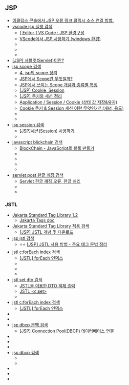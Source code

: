 ## JSP
- [이클립스 콘솔에서 JSP 오류 링크 클릭시 소스 연결 방법.](https://macdev.tistory.com/170)
- [vscode jsp 실행 검색](https://www.google.com/search?q=vscode+jsp+%EC%8B%A4%ED%96%89&oq=vscode+jsp+&gs_lcrp=EgZjaHJvbWUqBwgBEAAYgAQyBggAEEUYOTIHCAEQABiABDIHCAIQABiABDIHCAMQABiABDIHCAQQABiABDIHCAUQABiABDIHCAYQABiABDIHCAcQABiABDIHCAgQABiABDIHCAkQABiABNIBCDQxOTBqMGo3qAIAsAIA&sourceid=chrome&ie=UTF-8#vhid=zephyr:0&vssid=atritem-https://plogds.tistory.com/995)
  - [[ Editor ] VS Code : JSP 환경구성](https://nevertrustbrutus.tistory.com/245)
  - [VScode에서 JSP 사용하기 (windows 환경)](https://pro-train.tistory.com/16)
  - []()
  - []()
  - []()
- [[JSP] 서블릿(Servlet)이란?](https://mangkyu.tistory.com/14)
- [jsp scope 검색](https://www.google.com/search?q=jsp+scope&oq=jsp+scope+&gs_lcrp=EgZjaHJvbWUyCAgAEEUYHhg5MgYIARAAGB4yBggCEAAYHjIGCAMQABgeMgYIBBAAGB4yBggFEAAYHjIGCAYQABgeMgYIBxAAGB4yCAgIEAAYBRgeMggICRAAGAUYHtIBCDMyMDJqMGo3qAIAsAIA&sourceid=chrome&ie=UTF-8)
  - [4. jsp의 scope 정리](https://doitnow-man.tistory.com/entry/JSP-4-jsp%EC%9D%98-scope-%EC%A0%95%EB%A6%AC)
  - [JSP에서 Scope란 무엇일까?](https://wrd6774.tistory.com/16)
  - [JSP에서 쓰이는 Scope 개념과 종류별 특징](https://jjungslife.tistory.com/19)
  - [[JSP] Cookie, Session](https://ej-development-note.tistory.com/94)
  - [[JSP] 쿠키와 세션 정리](https://onevely.tistory.com/20)
  - [ Application / Session / Cookie (상태 값 저장&유지)](https://yeonee3219.tistory.com/150)
  - [ Cookie 쿠키 & Session 세션 이란 무엇인가? (개념, 용도)](https://creamilk88.tistory.com/101)
  - []()
  - []()
- [jsp session 검색](https://www.google.com/search?q=jsp+session&oq=jsp+session&gs_lcrp=EgZjaHJvbWUyBggAEEUYOTIHCAEQABiABDIHCAIQABiABDIHCAMQABiABDIHCAQQABiABDIHCAUQABiABDIHCAYQABiABDIGCAcQABgeMgYICBAAGB4yBggJEAAYHtIBCDIyNzlqMGo3qAIAsAIA&sourceid=chrome&ie=UTF-8)
  - [[JSP]세션(Session) 사용하기](https://m.blog.naver.com/hj_kim97/222574518040)
  - []()
- [javascript blickchain 검색](https://www.google.com/search?q=javascript+blickchain&oq=javascript+blickchain&gs_lcrp=EgZjaHJvbWUyBggAEEUYOTIJCAEQABgNGIAEMggIAhAAGA0YHjIICAMQABgNGB4yCAgEEAAYDRgeMggIBRAAGA0YHjIICAYQABgNGB4yCAgHEAAYDRgeMgoICBAAGAgYDRgeMgoICRAAGAgYDRge0gEIODcxNWowajeoAgCwAgA&sourceid=chrome&ie=UTF-8)
  - [BlockChain - JavaScript로 블록 만들기](https://bitkunst.tistory.com/entry/BlockChain-%EB%B8%94%EB%A1%9D-%EB%A7%8C%EB%93%A4%EA%B8%B0-1)
  - []()
  - []()
  - []()
  - []()
- [servlet post 한글 깨짐 검색](https://www.google.com/search?q=servlet+post+%ED%95%9C%EA%B8%80+%EA%B9%A8%EC%A7%90&oq=sevlet+post+&gs_lcrp=EgZjaHJvbWUqCAgCEAAYDRgeMgYIABBFGDkyCAgBEAAYDRgeMggIAhAAGA0YHjIICAMQABgNGB4yCAgEEAAYDRgeMggIBRAAGA0YHjIICAYQABgNGB4yCAgHEAAYDRgeMggICBAAGA0YHjIICAkQABgNGB7SAQg2Njk1ajBqN6gCALACAA&sourceid=chrome&ie=UTF-8)
  - [Servlet 한글 깨짐 오류, 한글 처리](https://kgvovc.tistory.com/34)
  - []()
  - []()



### JSTL
- [Jakarta Standard Tag Library 1.2](https://jakarta.ee/specifications/tags/1.2/)
  - [Jakarta Tags doc](https://jakarta.ee/specifications/tags/1.2/tagdocs/)
- [Jakarta Standard Tag Library 적용 검색](https://www.google.com/search?q=Jakarta+Standard+Tag+Library+%EC%A0%81%EC%9A%A9&newwindow=1&sca_esv=2b30a2d6adf9d914&ei=Q1e1aK2yB4XP1e8P4fGrkQM&ved=0ahUKEwjt34_WkLePAxWFZ_UHHeH4KjIQ4dUDCBA&uact=5&oq=Jakarta+Standard+Tag+Library+%EC%A0%81%EC%9A%A9&gs_lp=Egxnd3Mtd2l6LXNlcnAiI0pha2FydGEgU3RhbmRhcmQgVGFnIExpYnJhcnkg7KCB7JqpMgUQIRigATIFECEYoAEyBRAhGKABMgUQIRigAUj5GFDTA1jSF3ACeAGQAQCYAbQCoAGLD6oBBTItNi4xuAEDyAEA-AEBmAIFoALVBsICChAAGLADGNYEGEfCAgcQABiABBgTwgIGEAAYExgemAMAiAYBkAYKkgcHMi4wLjIuMaAH2h2yBwUyLTIuMbgHzgbCBwMwLjXIBwk&sclient=gws-wiz-serp)
  - [[JSP] JSTL 개념 및 다운로드](https://blog.naver.com/lgr0406/221721466381)
- [jsp jstl 검색](https://www.google.com/search?q=jsp+jstl&oq=jsp+jstl&gs_lcrp=EgZjaHJvbWUqBwgAEAAYgAQyBwgAEAAYgAQyBwgBEAAYgAQyBwgCEAAYgAQyBggDEAAYHjIGCAQQABgeMgYIBRBFGDwyBggGEEUYPDIGCAcQRRg90gEINTUzOGowajeoAgCwAgA&sourceid=chrome&ie=UTF-8)
  - ⭐⭐ [[JSP] JSTL 사용 방법 - 주요 태그 문법 정리](https://atoz-develop.tistory.com/entry/JSP-JSTL-%EC%82%AC%EC%9A%A9-%EB%B0%A9%EB%B2%95-%EC%A3%BC%EC%9A%94-%ED%83%9C%EA%B7%B8-%EB%AC%B8%EB%B2%95-%EC%A0%95%EB%A6%AC)
- [jstl c:forEach index 검색](https://www.google.com/search?q=jstl+c%3AforEach+index&oq=jstl+c%3AforEach+index&gs_lcrp=EgZjaHJvbWUyBggAEEUYOdIBCTQwNzA4ajBqN6gCALACAA&sourceid=chrome&ie=UTF-8)
  - [[JSTL] forEach 인덱스](https://bangyee.tistory.com/12)
  - []()
  - []()
  - []()
- [jstl set dto 검색](https://www.google.com/search?q=jstl+set+dto&newwindow=1&sca_esv=fcb56211a55ba89b&ei=f122aMqREqmM2roPgLOQuQg&ved=0ahUKEwiKzZ7hirmPAxUphlYBHYAZJIcQ4dUDCBA&oq=jstl+set+dto&gs_lp=Egxnd3Mtd2l6LXNlcnAiDGpzdGwgc2V0IGR0bzILEAAYgAQYsAMYogQyCBAAGLADGO8FMggQABiwAxjvBTILEAAYgAQYsAMYogQyCBAAGLADGO8FSKMIUABYAHABeACQAQCYAQCgAQCqAQC4AQzIAQCYAgGgAgaYAwCIBgGQBgWSBwExoAcAsgcAuAcAwgcDMi0xyAcF&sclient=gws-wiz-serp)
  - [JSTL을 이용한 DTO 객체 출력](https://languagestory.tistory.com/35)
  - [JSTL <c:set>](https://k-develpoper.tistory.com/14)
  - []()
- [jstl c:forEach index 검색](https://www.google.com/search?q=jstl+c%3AforEach+index&oq=jstl+c%3AforEach+index&gs_lcrp=EgZjaHJvbWUyBggAEEUYOdIBCTQwNzA4ajBqN6gCALACAA&sourceid=chrome&ie=UTF-8)
  - [[JSTL] forEach 인덱스](https://bangyee.tistory.com/12)
- []()
- []()
- [jsp dbcp 문맥 검색](https://www.google.com/search?q=jsp+dbcp+%EB%AC%B8%EB%A7%A5&oq=jsp+dbcp+%EB%AC%B8%EB%A7%A5&gs_lcrp=EgZjaHJvbWUyBggAEEUYOTIHCAEQIRigATIHCAIQIRigATIHCAMQIRigATIHCAQQIRigAdIBCDQ1NDNqMGo3qAIAsAIA&sourceid=chrome&ie=UTF-8)
  - [[JSP] Connection Pool(DBCP) 데이터베이스 연결](https://velog.io/@owozz/JSP-Connection-PoolDBCP-%EB%8D%B0%EC%9D%B4%ED%84%B0%EB%B2%A0%EC%9D%B4%EC%8A%A4-%EC%97%B0%EA%B2%B0)
- []()
- []()
- []()
- [jsp dbcp 검색](https://www.google.com/search?q=jsp+dbcp&oq=jsp+dbcp&gs_lcrp=EgZjaHJvbWUyBggAEEUYOTIHCAEQIRigATIHCAIQIRigAdIBCDQyMjVqMGo3qAIAsAIA&sourceid=chrome&ie=UTF-8)
  - []()
  - []()
- []()
- []()
- []()